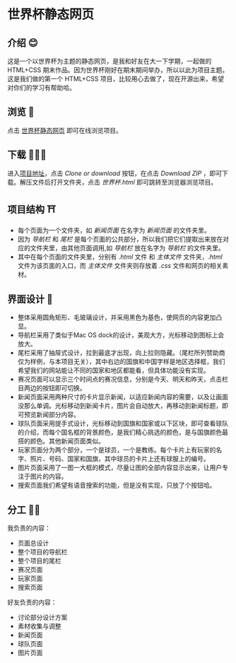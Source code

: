 # 世界杯静态网页
## 介绍 😊
这是一个以世界杯为主题的静态网页，是我和好友在大一下学期，一起做的 HTML+CSS 期末作品。因为世界杯刚好在期末期间举办，所以以此为项目主题。这是我们做的第一个 HTML+CSS 项目，比较用心去做了，现在开源出来，希望对你们的学习有帮助哈。

## 浏览 👀
点击 [世界杯静态网页](https://bruceyoong.github.io/world-cup/%E4%B8%96%E7%95%8C%E6%9D%AF.html) 即可在线浏览项目。
## 下载 🧑🏻‍💻
进入[项目地址](https://github.com/bruceyoong/world-cup)，点击 *Clone or download* 按钮，在点击 *Download ZIP* ，即可下载。解压文件后打开文件夹，点击 *世界杯.html* 即可跳转至浏览器浏览项目。

## 项目结构 ⛩
* 每个页面为一个文件夹，如 *新闻页面* 在名字为 *新闻页面* 的文件夹里。
* 因为 *导航栏* 和 *尾栏* 是每个页面的公共部分，所以我们把它们提取出来放在对应的文件夹里，由其他页面调用,如 *导航栏* 放在名字为 *导航栏* 的文件夹里。
* 其中在每个页面的文件夹里，分别有 *.html* 文件 和 *主体文件* 文件夹，*.html* 文件为该页面的入口，而 *主体文件* 文件夹则存放着 *.css* 文件和网页的相关素材。

## 界面设计 🎨
- 整体采用圆角矩形、毛玻璃设计，并采用黑色为基色，使网页的内容更加凸显。
- 导航栏采用了类似于Mac OS dock的设计，美观大方，光标移动到图标上会放大。
- 尾栏采用了抽屉式设计，拉到最底才出现，向上拉则隐藏。（尾栏所列赞助商仅为样例，与本项目无关），其中右边的国旗和中国字样是地区选择框，我们希望我们的网站能让不同的国家和地区都能看，但具体功能没有实现。
- 赛况页面可以显示三个时间点的赛况信息，分别是今天、明天和昨天，点击栏目两边的按钮即可切换。
- 新闻页面采用两种尺寸的卡片显示新闻，以适应新闻内容的需要，以及让画面没那么单调。光标移动到新闻卡片，图片会自动放大，再移动到新闻标题，即可预览新闻部分内容。
- 球队页面采用提手式设计，光标移动到国旗和国家或以下区块，即可查看球队的介绍，而每个国名框的背景颜色，是我们精心挑选的颜色，是与国旗颜色最搭的颜色。其他新闻页面类似。
- 玩家页面分为两个部分，一个是球员，一个是教练。每个卡片上有玩家的名字、照片、号码、国家和国旗，其中球员的卡片上还有球服上的编号。
- 图片页面采用了一图一大框的模式，尽量让图的全部内容显示出来，让用户专注于图片的内容。
- 搜索页面我们希望有语音搜索的功能，但是没有实现，只放了个按钮哈。

## 分工 👬🏻
我负责的内容：
* 页面总设计
* 整个项目的导航栏
* 整个项目的尾栏
* 赛况页面
* 玩家页面
* 搜索页面
 
好友负责的内容：
* 讨论部分设计方案
* 素材收集与调整
* 新闻页面
* 球队页面
* 图片页面
